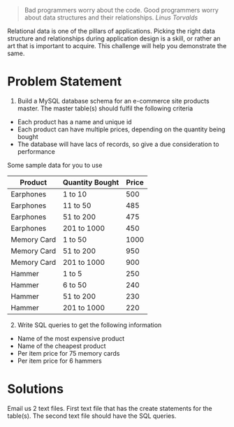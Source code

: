 > Bad programmers worry about the code. Good programmers worry about data structures and their relationships.
_Linus Torvalds_
 	
Relational data is one of the pillars of applications. Picking the right data structure and relationships during application design is a skill, or rather an art that is important to acquire. This challenge will help you demonstrate the same.

# Problem Statement
1. Build a MySQL database schema for an e-commerce site products master. The master table(s) should fulfil the following criteria
- Each product has a name and unique id
- Each product can have multiple prices, depending on the quantity being bought
- The database will have lacs of records, so give a due consideration to performance

Some sample data for you to use

| Product | Quantity Bought | Price |
| ------  | ----------      | ----- |
| Earphones | 1 to 10 | 500 |
| Earphones | 11 to 50 | 485 |
| Earphones | 51 to 200 | 475 |
| Earphones | 201 to 1000 | 450 |
| Memory Card | 1 to 50 | 1000 |
| Memory Card | 51 to 200 | 950 |
| Memory Card | 201 to 1000 | 900 |
| Hammer | 1 to 5 | 250 |
| Hammer | 6 to 50 | 240 |
| Hammer | 51 to 200 | 230 |
| Hammer | 201 to 1000 | 220 |

2. Write SQL queries to get the following information
- Name of the most expensive product
- Name of the cheapest product
- Per item price for 75 memory cards
- Per item price for 6 hammers

# Solutions
Email us 2 text files. First text file that has the create statements for the table(s). The second text file should have the SQL queries.

